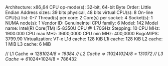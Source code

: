 Architecture:                    x86_64
CPU op-mode(s):                  32-bit, 64-bit
Byte Order:                      Little Endian
Address sizes:                   39 bits physical, 48 bits virtual
CPU(s):                          8
On-line CPU(s) list:             0-7
Thread(s) per core:              2
Core(s) per socket:              4
Socket(s):                       1
NUMA node(s):                    1
Vendor ID:                       GenuineIntel
CPU family:                      6
Model:                           142
Model name:                      Intel(R) Core(TM) i5-8350U CPU @ 1.70GHz
Stepping:                        10
CPU MHz:                         1900.000
CPU max MHz:                     3600,0000
CPU min MHz:                     400,0000
BogoMIPS:                        3799.90
Virtualization:                  VT-x
L1d cache:                       128 KiB
L1i cache:                       128 KiB
L2 cache:                        1 MiB
L3 cache:                        6 MiB


// L1 Cache => 128*1024/8 = 16384
// L2 Cache => 1*1024*1024/8 = 131072
// L3 Cache => 6*1024*1024/8 = 786432